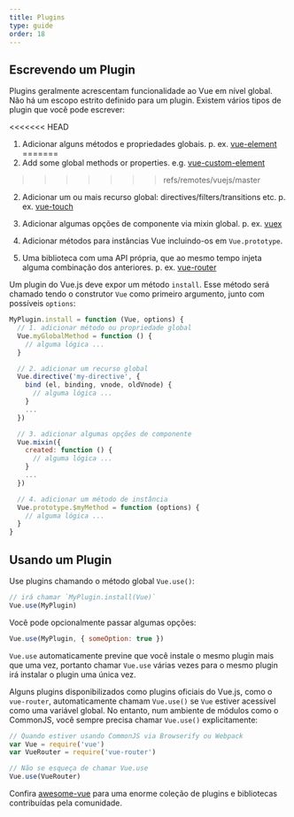 ```yaml
---
title: Plugins
type: guide
order: 18
---
```


## Escrevendo um Plugin

Plugins geralmente acrescentam funcionalidade ao Vue em nível global. Não há um escopo estrito definido para um plugin. Existem vários tipos de plugin que você pode escrever:

<<<<<<< HEAD
1. Adicionar alguns métodos e propriedades globais. p. ex. [vue-element](https://github.com/vuejs/vue-element)
=======
1. Add some global methods or properties. e.g. [vue-custom-element](https://github.com/karol-f/vue-custom-element)
>>>>>>> refs/remotes/vuejs/master

2. Adicionar um ou mais recurso global: directives/filters/transitions etc. p. ex. [vue-touch](https://github.com/vuejs/vue-touch)

3. Adicionar algumas opções de componente via mixin global. p. ex. [vuex](https://github.com/vuejs/vuex)

4. Adicionar métodos para instâncias Vue incluindo-os em `Vue.prototype`.

5. Uma biblioteca com uma API própria, que ao mesmo tempo injeta alguma combinação dos anteriores. p. ex. [vue-router](https://github.com/vuejs/vue-router)

Um plugin do Vue.js deve expor um método `install`. Esse método será chamado tendo o construtor `Vue` como primeiro argumento, junto com possíveis `options`:

``` js
MyPlugin.install = function (Vue, options) {
  // 1. adicionar método ou propriedade global
  Vue.myGlobalMethod = function () {
    // alguma lógica ...
  }

  // 2. adicionar um recurso global
  Vue.directive('my-directive', {
    bind (el, binding, vnode, oldVnode) {
      // alguma lógica ...
    }
    ...
  })

  // 3. adicionar algumas opções de componente
  Vue.mixin({
    created: function () {
      // alguma lógica ...
    }
    ...
  })

  // 4. adicionar um método de instância
  Vue.prototype.$myMethod = function (options) {
    // alguma lógica ...
  }
}
```

## Usando um Plugin

Use plugins chamando o método global `Vue.use()`:

``` js
// irá chamar `MyPlugin.install(Vue)`
Vue.use(MyPlugin)
```

Você pode opcionalmente passar algumas opções:

``` js
Vue.use(MyPlugin, { someOption: true })
```

`Vue.use` automaticamente previne que você instale o mesmo plugin mais que uma vez, portanto chamar `Vue.use` várias vezes para o mesmo plugin irá instalar o plugin uma única vez.

Alguns plugins disponibilizados como plugins oficiais do Vue.js, como o `vue-router`, automaticamente chamam `Vue.use()` se `Vue` estiver acessível como uma variável global. No entanto, num ambiente de módulos como o CommonJS, você sempre precisa chamar `Vue.use()` explicitamente:

``` js
// Quando estiver usando CommonJS via Browserify ou Webpack
var Vue = require('vue')
var VueRouter = require('vue-router')

// Não se esqueça de chamar Vue.use
Vue.use(VueRouter)
```

Confira [awesome-vue](https://github.com/vuejs/awesome-vue#libraries--plugins) para uma enorme coleção de plugins e bibliotecas contribuídas pela comunidade.
